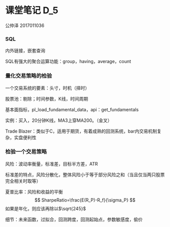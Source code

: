 # 课堂笔记 D_5

公仲泽 2017011036

### SQL

内外链接，嵌套查询

SQL有强大的聚合运算功能：group，having，average，count

### 量化交易策略的检验

一个交易系统的要素：头寸，时机（择时）

股票池：剔除；时间参数，K线，时间周期

基本面指标，pl_load_fundamental_data，api：get_fundamentals

实例：买入，20分钟K线，MA3上穿MA200。（金叉）

Trade Blazer：类似于C，适用于期货，有着成熟的回测系统，bar内交易机制复杂，实盘便利性

### 检验一个交易策略

风险：波动率衡量，标准差，目标半方差，ATR

标准差的特点，风险分散化，整体风险小于等于部分风险之和（当且仅当两只股票完全相关时取等）

夏普比率：风险和收益的平衡 $$ SharpeRatio=\frac{E(R_P)-R_f}{\sigma_P} $$ 如果是年化，则应该再除以$\sqrt{245}$

细节：未来函数，过拟合，回测跨度，回测起始点，参数敏感度，偷价